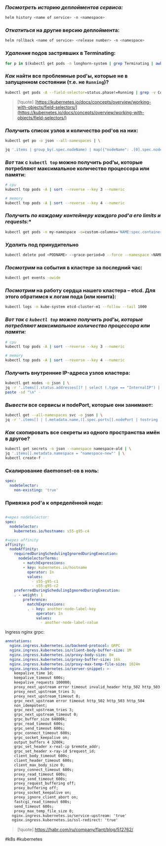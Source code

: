 
### *Посмотреть историю деплойментов сервиса:*
```bash
helm history <name of service> -n <namespace>
```
### *Откатиться* на другие версию деплоймента:
```bash
helm rollback <name of service> <release number> -n <namespace>
```
### *Удаления* подов застрявших в Terminating:
```bash
for p in $(kubectl get pods -n longhorn-system | grep Terminating | awk '{print $1}'); do kubectl delete pod $p -n longhorn-system --force --grace-period=0; done
```
### *Как* найти все проблемные pod'ы, которые не в запущенном состоянии (т.е. не `Running`)?
```bash
kubectl get pods -A --field-selector=status.phase!=Running | grep -v Complete
```
> [!quote]
[https://kubernetes.io/docs/concepts/overview/working-with-objects/field-selectors/](https://kubernetes.io/docs/concepts/overview/working-with-objects/field-selectors/)
### *Получить* список узлов и количество pod'ов на них:
```bash
kubectl get po -o json --all-namespaces | \

jq '.items | group_by(.spec.nodeName) | map({"nodeName": .[0].spec.nodeName, "count": length}) | sort_by(.count)'
```
### *Вот* так с `kubectl top` можно получить pod'ы, которые потребляют максимальное количество процессора или памяти:
```bash
# cpu
kubectl top pods -A | sort --reverse --key 3 --numeric

# memory
kubectl top pods -A | sort --reverse --key 4 --numeric
```
### *Получить по каждому контейнеру каждого pod'а его limits и requests:**
```bash
kubectl get pods -n my-namespace -o=custom-columns='NAME:spec.containers[*].name,MEMREQ:spec.containers[*].resources.requests.memory,MEMLIM:spec.containers[*].resources.limits.memory,CPUREQ:spec.containers[*].resources.requests.cpu,CPULIM:spec.containers[*].resources.limits.cpu'
```
### *Удалить* под принудительно
```bash
kubectl delete pod <PODNAME> --grace-period=0 --force --namespace <NAMESPACE>
```
### *Посмотрим* на события в кластере за последний час:
```bash
kubectl get events -owide
```
### *Посмотрим* на работу сердца нашего кластера – etcd. Для этого обратимся к логам пода (или юнита):
```bash
kubectl logs -n kube-system etcd-cluster-m1 --follow --tail 1000
```
### *Вот так с `kubectl top` можно получить pod'ы, которые потребляют максимальное количество процессора или памяти:*
```bash
# cpu
kubectl top pods -A | sort --reverse --key 3 --numeric

# memory
kubectl top pods -A | sort --reverse --key 4 --numeric
```
### *Получить* внутренние IP-адреса узлов кластера:
```bash
kubectl get nodes -o json | \
jq -r '.items[].status.addresses[]? | select (.type == "InternalIP") | .address' | \
paste -sd "\n" -
```
### *Вывести* все сервисы и nodePort, которые они занимают:
```bash
kubectl get --all-namespaces svc -o json | \
jq -r '.items[] | [.metadata.name,([.spec.ports[].nodePort | tostring ] | join("|"))]| @tsv'
```
### *Как* скопировать все секреты из одного пространства имён в другое?
```bash
kubectl get secrets -o json --namespace namespace-old | \
jq '.items[].metadata.namespace = "namespace-new"' | \
kubectl create-f -
```
### Скалирование daemonset-ов в ноль:
```yml
spec:  
  nodeSelector:  
    non-existing: 'true'
```
### Привязка pod'а к определённой ноде:
```yml

#через nodeSelector:
spec:
  nodeSelector:
    kubernetes.io/hostname: s55-g95-c4

#через affinity
affinity:
  nodeAffinity:
    requiredDuringSchedulingIgnoredDuringExecution:
      nodeSelectorTerms:
        - matchExpressions:
        - key: kubernetes.io/hostname
          operator: In
          values:
            - s55-g95-c1
            - s55-g95-c2
    preferredDuringSchedulingIgnoredDuringExecution:
    . - weight: 1
        preference:
          matchExpressions:
          . - key: another-node-label-key
              operator: In
              values:
                - another-node-label-value
```
Ingress nginx grpc:
```yml
annotations:
  nginx.ingress.kubernetes.io/backend-protocol: GRPC
  nginx.ingress.kubernetes.io/client-body-buffer-size: 1M
  nginx.ingress.kubernetes.io/proxy-body-size: 8m
  nginx.ingress.kubernetes.io/proxy-buffer-size: 16k
  nginx.ingress.kubernetes.io/proxy-max-temp-file-size: 1024m
  nginx.ingress.kubernetes.io/server-snippet: >-
	keepalive_time 1d;
	keepalive_timeout 600s;
	keepalive_requests 100000;
	proxy_next_upstream error timeout invalid_header http_502 http_503 http_504;
	proxy_next_upstream_tries 3;
	proxy_next_upstream_timeout 0;
	grpc_next_upstream error timeout http_502 http_503 http_504
	non_idempotent;
	grpc_next_upstream_tries 3;
	grpc_next_upstream_timeout 0;
	grpc_buffer_size 64000k;
	grpc_read_timeout 600s;
	grpc_send_timeout 600s;
	grpc_connect_timeout 600s;
	grpc_socket_keepalive on;
	output_buffers 4 3200k;
	grpc_set_header x-real-ip $remote_addr;
	grpc_set_header x-ray-id $request_id;
	client_body_timeout 600s;
	client_header_timeout 600s;
	client_max_body_size 0;
	proxy_connect_timeout 600s;
	proxy_read_timeout 600s;
	proxy_send_timeout 600s;
	proxy_request_buffering off;
	proxy_buffering off;
	proxy_socket_keepalive on;
	proxy_ignore_client_abort on;
	fastcgi_read_timeout 600s;
	send_timeout 600s;
	proxy_max_temp_file_size 0;
   nginx.ingress.kubernetes.io/service-upstream: 'true'
   nginx.ingress.kubernetes.io/ssl-redirect: 'true'
```


> [!quote]
> https://habr.com/ru/company/flant/blog/512762/


#k8s #kubernetes